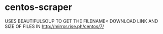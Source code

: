 # centos-scraper
USES BEAUTIFULSOUP TO GET THE FILENAME< DOWNLOAD LINK AND SIZE OF FILES IN http://mirror.rise.ph/centos/7/